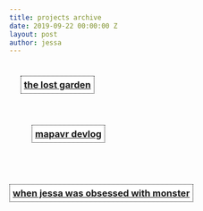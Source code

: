 ```yaml
---
title: projects archive
date: 2019-09-22 00:00:00 Z
layout: post
author: jessa
---
```


<body>
	<p>
<h3 style="background:white; border:1.5px dotted#000000; padding: 5px 5px; margin-left: 20px; text-align: center; text-decoration: none; display: inline-block;"> <a href="/lostgarden.html"><strong>the lost garden</strong></a> </h3>
<br><br>
<h3 style="background:white; border:1.5px dotted#000000; padding: 5px 5px; margin-left: 40px; text-align: center; text-decoration: none; display: inline-block;"> <a href="/mapa.html"><strong>mapavr devlog</strong></a> </h3>
<br><br><br>
<h3 style="background:white; border:1.5px dotted#000000; padding: 5px 5px; text-align: center; text-decoration: none; display: inline-block;"> <a href="/monster.html"><strong>when jessa was obsessed with monster</strong></a> </h3>
</p>
</body>
